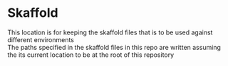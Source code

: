 # Skaffold

This location is for keeping the skaffold files that is to be used against  
different environments  
The paths specified in the skaffold files in this repo are written assuming  
the its current location to be at the root of this repository
